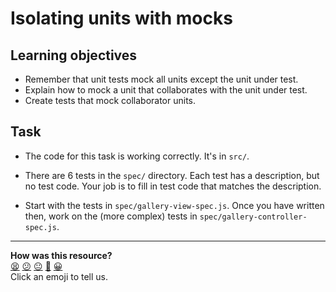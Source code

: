 # Isolating units with mocks

## Learning objectives

* Remember that unit tests mock all units except the unit under test.
* Explain how to mock a unit that collaborates with the unit under test.
* Create tests that mock collaborator units.

## Task

* The code for this task is working correctly.  It's in `src/`.

* There are 6 tests in the `spec/` directory.  Each test has a description, but no test code.  Your job is to fill in test code that matches the description.

* Start with the tests in `spec/gallery-view-spec.js`.  Once you have written then, work on the (more complex) tests in `spec/gallery-controller-spec.js`.

<!-- BEGIN GENERATED SECTION DO NOT EDIT -->

---

**How was this resource?**  
[😫](https://airtable.com/shrUJ3t7KLMqVRFKR?prefill_Repository=skills-workshops&prefill_File=further_javascript/isolating-units-with-mocks/README.md&prefill_Sentiment=😫) [😕](https://airtable.com/shrUJ3t7KLMqVRFKR?prefill_Repository=skills-workshops&prefill_File=further_javascript/isolating-units-with-mocks/README.md&prefill_Sentiment=😕) [😐](https://airtable.com/shrUJ3t7KLMqVRFKR?prefill_Repository=skills-workshops&prefill_File=further_javascript/isolating-units-with-mocks/README.md&prefill_Sentiment=😐) [🙂](https://airtable.com/shrUJ3t7KLMqVRFKR?prefill_Repository=skills-workshops&prefill_File=further_javascript/isolating-units-with-mocks/README.md&prefill_Sentiment=🙂) [😀](https://airtable.com/shrUJ3t7KLMqVRFKR?prefill_Repository=skills-workshops&prefill_File=further_javascript/isolating-units-with-mocks/README.md&prefill_Sentiment=😀)  
Click an emoji to tell us.

<!-- END GENERATED SECTION DO NOT EDIT -->
